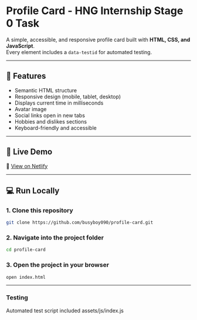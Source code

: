 # Profile Card - HNG Internship Stage 0 Task

A simple, accessible, and responsive profile card built with **HTML, CSS, and JavaScript**.  
Every element includes a `data-testid` for automated testing.

---

## 🧠 Features
- Semantic HTML structure  
- Responsive design (mobile, tablet, desktop)  
- Displays current time in milliseconds  
- Avatar image  
- Social links open in new tabs  
- Hobbies and dislikes sections  
- Keyboard-friendly and accessible

---

## 🚀 Live Demo
🔗 [View on Netlify](https://profile-card-stage-zero.netlify.app)

---

## 💻 Run Locally

### 1. Clone this repository
```bash
git clone https://github.com/busyboy090/profile-card.git
```

### 2. Navigate into the project folder
```bash
cd profile-card
```

### 3. Open the project in your browser
```bash
open index.html
```
---

### Testing
Automated test script included assets/js/index.js